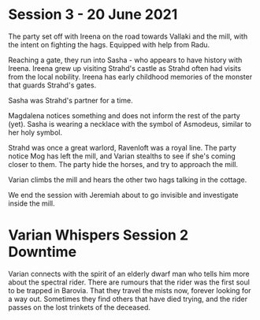 # Session 3 - 20 June 2021

The party set off with Ireena on the road towards Vallaki and the mill, with the intent on fighting the hags. Equipped with help from Radu.

Reaching a gate, they run into Sasha - who appears to have history with Ireena. Ireena grew up visiting Strahd's castle as Strahd often had visits from the local nobility. Ireena has early childhood memories of the monster that guards Strahd's gates.

Sasha was Strahd's partner for a time.

Magdalena notices something and does not inform the rest of the party (yet). Sasha is wearing a necklace with the symbol of Asmodeus, similar to her holy symbol.

Strahd was once a great warlord, Ravenloft was a royal line.
The party notice Mog has left the mill, and Varian stealths to see if she's coming closer to them. The party hide the horses, and try to approach the mill.

Varian climbs the mill and hears the other two hags talking in the cottage.

We end the session with Jeremiah about to go invisible and investigate inside the mill. 

# Varian Whispers Session 2 Downtime

Varian connects with the spirit of an elderly dwarf man who tells him more about the spectral rider. There are rumours that the rider was the first soul to be trapped in Barovia. That they travel the mists now, forever looking for a way out. Sometimes they find others that have died trying, and the rider passes on the lost trinkets of the deceased.